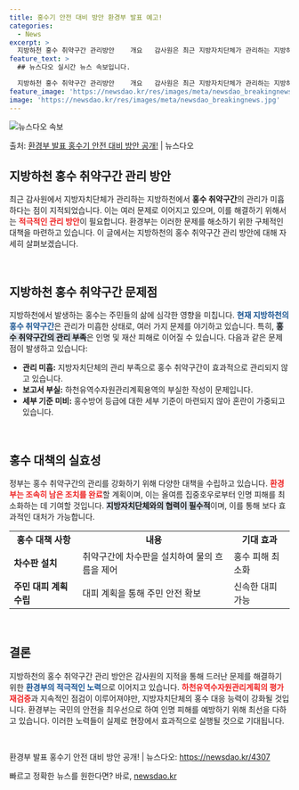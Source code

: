 ```yaml
---
title: 홍수기 안전 대비 방안 환경부 발표 예고!
categories:
  - News
excerpt: >
  지방하천 홍수 취약구간 관리방안    개요   감사원은 최근 지방자치단체가 관리하는 지방하천에서 홍수 취약구…
feature_text: >
  ## 뉴스다오 실시간 뉴스 속보입니다.

  지방하천 홍수 취약구간 관리방안    개요   감사원은 최근 지방자치단체가 관리하는 지방하천에서 홍수 취약구…
feature_image: 'https://newsdao.kr/res/images/meta/newsdao_breakingnews.jpg'
image: 'https://newsdao.kr/res/images/meta/newsdao_breakingnews.jpg'
---
```


![뉴스다오 속보](https://newsdao.kr/res/images/meta/newsdao_breakingnews.jpg)

<p>출처: <a href="https://newsdao.kr/4307" rel="dofollow">환경부 발표 홍수기 안전 대비 방안 공개!</a> | 뉴스다오</p>

<h2 data-ke-size="size26">지방하천 홍수 취약구간 관리 방안</h2>

<p data-ke-size="size16">최근 감사원에서 지방자치단체가 관리하는 지방하천에서 <b>홍수 취약구간</b>의 관리가 미흡하다는 점이 지적되었습니다. 이는 여러 문제로 이어지고 있으며, 이를 해결하기 위해서는 <b><span style="color: #ee2323;">적극적인 관리 방안</span></b>이 필요합니다. 환경부는 이러한 문제를 해소하기 위한 구체적인 대책을 마련하고 있습니다. 이 글에서는 지방하천의 홍수 취약구간 관리 방안에 대해 자세히 살펴보겠습니다.</p>

<p data-ke-size="size16">&nbsp;</p>

<h2 data-ke-size="size26">지방하천 홍수 취약구간 문제점</h2>

<p data-ke-size="size16">지방하천에서 발생하는 홍수는 주민들의 삶에 심각한 영향을 미칩니다. <b><span style="color: #1a5490;">현재 지방하천의 홍수 취약구간</span></b>은 관리가 미흡한 상태로, 여러 가지 문제를 야기하고 있습니다. 특히, <b><span style="background-color: #21538527;">홍수 취약구간의 관리 부족</span></b>은 인명 및 재산 피해로 이어질 수 있습니다. 다음과 같은 문제점이 발생하고 있습니다:</p>

<ul>
  <li><b>관리 미흡:</b> 지방자치단체의 관리 부족으로 홍수 취약구간이 효과적으로 관리되지 않고 있습니다.</li>
  <li><b>보고서 부실:</b> 하천유역수자원관리계획용역의 부실한 작성이 문제입니다.</li>
  <li><b>세부 기준 미비:</b> 홍수방어 등급에 대한 세부 기준이 마련되지 않아 혼란이 가중되고 있습니다.</li>
</ul>

<p data-ke-size="size16">&nbsp;</p>

<h2 data-ke-size="size26">홍수 대책의 실효성</h2>

<p data-ke-size="size16">정부는 홍수 취약구간의 관리를 강화하기 위해 다양한 대책을 수립하고 있습니다. <b><span style="color: #ee2323;">환경부는 조속히 남은 조치를 완료</span></b>할 계획이며, 이는 올여름 집중호우로부터 인명 피해를 최소화하는 데 기여할 것입니다. <b><span style="background-color: #21538527;">지방자치단체와의 협력이 필수적</span></b>이며, 이를 통해 보다 효과적인 대처가 가능합니다.</p>

<table>
  <tr>
    <td style="text-align: center; height: 17px;"><b>홍수 대책 사항</b></td>
    <td style="text-align: center; height: 17px;"><b>내용</b></td>
    <td style="text-align: center; height: 17px;"><b>기대 효과</b></td>
  </tr>
  <tr>
    <td><b>차수판 설치</b></td>
    <td>취약구간에 차수판을 설치하여 물의 흐름을 제어</td>
    <td>홍수 피해 최소화</td>
  </tr>
  <tr>
    <td><b>주민 대피 계획 수립</b></td>
    <td>대피 계획을 통해 주민 안전 확보</td>
    <td>신속한 대피 가능</td>
  </tr>
</table>

<p data-ke-size="size16">&nbsp;</p>

<h2 data-ke-size="size26">결론</h2>

<p data-ke-size="size16">지방하천의 홍수 취약구간 관리 방안은 감사원의 지적을 통해 드러난 문제를 해결하기 위한 <b><span style="color: #1a5490;">환경부의 적극적인 노력</span></b>으로 이어지고 있습니다. <b><span style="color: #ee2323;">하천유역수자원관리계획의 평가 재검증</span></b>과 지속적인 점검이 이루어져야만, 지방자치단체의 홍수 대응 능력이 강화될 것입니다. 환경부는 국민의 안전을 최우선으로 하여 인명 피해를 예방하기 위해 최선을 다하고 있습니다. 이러한 노력들이 실제로 현장에서 효과적으로 실행될 것으로 기대됩니다.</p>

<p data-ke-size="size16">&nbsp;</p>

<p data-ke-size="size16">환경부 발표 홍수기 안전 대비 방안 공개! | 뉴스다오: <a href="https://newsdao.kr/4307">https://newsdao.kr/4307</a></p> 

빠르고 정확한 뉴스를 원한다면? 바로, <a href="https://newsdao.kr" rel="dofollow">newsdao.kr</a>


